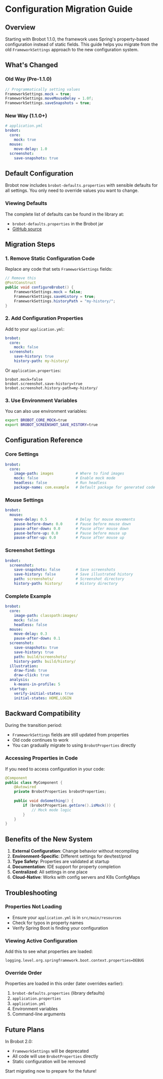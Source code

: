 # Configuration Migration Guide

## Overview

Starting with Brobot 1.1.0, the framework uses Spring's property-based configuration instead of static fields. This guide helps you migrate from the old `FrameworkSettings` approach to the new configuration system.

## What's Changed

### Old Way (Pre-1.1.0)
```java
// Programmatically setting values
FrameworkSettings.mock = true;
FrameworkSettings.moveMouseDelay = 1.0f;
FrameworkSettings.saveSnapshots = true;
```

### New Way (1.1.0+)
```yaml
# application.yml
brobot:
  core:
    mock: true
  mouse:
    move-delay: 1.0
  screenshot:
    save-snapshots: true
```

## Default Configuration

Brobot now includes `brobot-defaults.properties` with sensible defaults for all settings. You only need to override values you want to change.

### Viewing Defaults
The complete list of defaults can be found in the library at:
- `brobot-defaults.properties` in the Brobot jar
- [GitHub source](https://github.com/jspinak/brobot/blob/main/library/src/main/resources/brobot-defaults.properties)

## Migration Steps

### 1. Remove Static Configuration Code

Replace any code that sets `FrameworkSettings` fields:

```java
// Remove this
@PostConstruct
public void configureBrobot() {
    FrameworkSettings.mock = false;
    FrameworkSettings.saveHistory = true;
    FrameworkSettings.historyPath = "my-history/";
}
```

### 2. Add Configuration Properties

Add to your `application.yml`:

```yaml
brobot:
  core:
    mock: false
  screenshot:
    save-history: true
    history-path: my-history/
```

Or `application.properties`:

```properties
brobot.mock=false
brobot.screenshot.save-history=true
brobot.screenshot.history-path=my-history/
```

### 3. Use Environment Variables

You can also use environment variables:

```bash
export BROBOT_CORE_MOCK=true
export BROBOT_SCREENSHOT_SAVE_HISTORY=true
```

## Configuration Reference

### Core Settings
```yaml
brobot:
  core:
    image-path: images          # Where to find images
    mock: false                 # Enable mock mode
    headless: false             # Run headless
    package-name: com.example   # Default package for generated code
```

### Mouse Settings
```yaml
brobot:
  mouse:
    move-delay: 0.5             # Delay for mouse movements
    pause-before-down: 0.0      # Pause before mouse down
    pause-after-down: 0.0       # Pause after mouse down
    pause-before-up: 0.0        # Pause before mouse up
    pause-after-up: 0.0         # Pause after mouse up
```

### Screenshot Settings
```yaml
brobot:
  screenshot:
    save-snapshots: false       # Save screenshots
    save-history: false         # Save illustrated history
    path: screenshots/          # Screenshot directory
    history-path: history/      # History directory
```

### Complete Example
```yaml
brobot:
  core:
    image-path: classpath:images/
    mock: false
    headless: false
  mouse:
    move-delay: 0.3
    pause-after-down: 0.1
  screenshot:
    save-snapshots: true
    save-history: true
    path: build/screenshots/
    history-path: build/history/
  illustration:
    draw-find: true
    draw-click: true
  analysis:
    k-means-in-profile: 5
  startup:
    verify-initial-states: true
    initial-states: HOME,LOGIN
```

## Backward Compatibility

During the transition period:
- `FrameworkSettings` fields are still updated from properties
- Old code continues to work
- You can gradually migrate to using `BrobotProperties` directly

### Accessing Properties in Code

If you need to access configuration in your code:

```java
@Component
public class MyComponent {
    @Autowired
    private BrobotProperties brobotProperties;
    
    public void doSomething() {
        if (brobotProperties.getCore().isMock()) {
            // Mock mode logic
        }
    }
}
```

## Benefits of the New System

1. **External Configuration**: Change behavior without recompiling
2. **Environment-Specific**: Different settings for dev/test/prod
3. **Type Safety**: Properties are validated at startup
4. **Documentation**: IDE support for property completion
5. **Centralized**: All settings in one place
6. **Cloud-Native**: Works with config servers and K8s ConfigMaps

## Troubleshooting

### Properties Not Loading
- Ensure your `application.yml` is in `src/main/resources`
- Check for typos in property names
- Verify Spring Boot is finding your configuration

### Viewing Active Configuration
Add this to see what properties are loaded:
```properties
logging.level.org.springframework.boot.context.properties=DEBUG
```

### Override Order
Properties are loaded in this order (later overrides earlier):
1. `brobot-defaults.properties` (library defaults)
2. `application.properties`
3. `application.yml`
4. Environment variables
5. Command-line arguments

## Future Plans

In Brobot 2.0:
- `FrameworkSettings` will be deprecated
- All code will use `BrobotProperties` directly
- Static configuration will be removed

Start migrating now to prepare for the future!